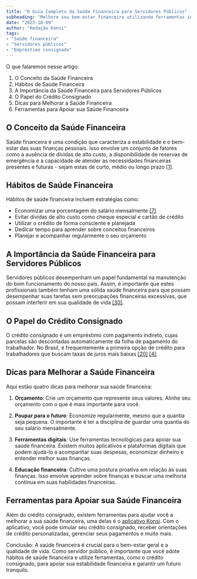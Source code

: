 ```yaml
---
title: "O Guia Completo da Saúde Financeira para Servidores Públicos"
subheading: "Melhore seu bem-estar financeiro utilizando ferramentas inteligentes e comportamentos financeiros saudáveis."
date: "2023-10-09"
author: "Redação Konsi"
tags:
- "Saúde financeira"
- "Servidores públicos"
- "Empréstimo consignado"
---
```


O que falaremos nesse artigo:
1. O Conceito da Saúde Financeira
2. Hábitos de Saúde Financeira
3. A Importância da Saúde Financeira para Servidores Públicos
4. O Papel do Crédito Consignado
5. Dicas para Melhorar a Saúde Financeira
6. Ferramentas para Apoiar sua Saúde Financeira

## O Conceito da Saúde Financeira

Saúde financeira é uma condição que caracteriza a estabilidade e o bem-estar das suas finanças pessoais. Isso envolve um conjunto de fatores como a ausência de dívidas de alto custo, a disponibilidade de reservas de emergência e a capacidade de atender as necessidades financeiras presentes e futuras - sejam estas de curto, médio ou longo prazo [[1]](https://konsi.com.br/postagens/a-importncia-da-educao-financeira-para-servidores-pblicos-e-como-implement-la-em-sua-vida).

## Hábitos de Saúde Financeira

Hábitos de saúde financeira incluem estratégias como: 

- Economizar uma porcentagem do salário mensalmente [[7]](https://konsi.com.br/postagens/7-dicas-para-servidores-publicos-economizarem-dinheiro)
- Evitar dívidas de alto custo como cheque especial e cartão de crédito
- Utilizar o crédito de forma consciente e planejada 
- Dedicar tempo para aprender sobre conceitos financeiros 
- Planejar e acompanhar regularmente o seu orçamento

## A Importância da Saúde Financeira para Servidores Públicos

Servidores públicos desempenham um papel fundamental na manutenção do bom funcionamento do nosso país. Assim, é importante que estes profissionais também tenham uma sólida saúde financeira para que possam desempenhar suas tarefas sem preocupações financeiras excessivas, que possam interferir em sua qualidade de vida [[30]](https://konsi.com.br/postagens/como-conquistar-a-independncia-financeira-um-guia-para-servidores-pblicos).

## O Papel do Crédito Consignado

O crédito consignado é um empréstimo com pagamento indireto, cujas parcelas são descontadas automaticamente da folha de pagamento do trabalhador. No Brasil, é frequentemente a primeira opção de crédito para trabalhadores que buscam taxas de juros mais baixas [[20]](https://konsi.com.br/postagens/aprenda-a-avaliar-o-custo-efetivo-total-cet-de-um-emprstimo-consignado) [[4]](https://konsi.com.br/postagens/5-motivos-para-escolher-o-credito-consignado-publico).

## Dicas para Melhorar a Saúde Financeira
Aqui estão quatro dicas para melhorar sua saúde financeira:

1. **Orçamento**: Crie um orçamento que represente seus valores. Alinhe seu orçamento com o que é mais importante para você.

2. **Poupar para o futuro**: Economize regularmente, mesmo que a quantia seja pequena. O importante é ter a disciplina de guardar uma quantia do seu salário mensalmente. 

3. **Ferramentas digitais**: Use ferramentas tecnológicas para apoiar sua saúde financeira. Existem muitos aplicativos e plataformas digitais que podem ajudá-lo a acompanhar suas despesas, economizar dinheiro e entender melhor suas finanças.

4. **Educação financeira**: Cultive uma postura proativa em relação às suas finanças. Isso envolve aprender sobre finanças e buscar uma melhoria contínua em suas habilidades financeiras. 

## Ferramentas para Apoiar sua Saúde Financeira

Além do crédito consignado, existem ferramentas para ajudar você a melhorar a sua saúde financeira, uma delas é o [aplicativo Konsi](https://konsi.com.br/download-app). Com o aplicativo, você pode simular seu crédito consignado, receber orientações de crédito personalizadas, gerenciar seus pagamentos e muito mais. 

Conclusão: A saúde financeira é crucial para o bem-estar geral e a qualidade de vida. Como servidor público, é importante que você adote hábitos de saúde financeira e utilize ferramentas, como o crédito consignado, para apoiar sua estabilidade financeira e garantir um futuro tranquilo.